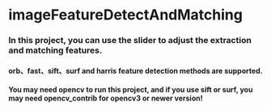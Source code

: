 # imageFeatureDetectAndMatching

### In this project, you can use the slider to adjust the extraction and matching features.

#### orb、fast、sift、surf and harris feature detection methods are supported.

#### You may need opencv to run this project, and if you use sift or surf, you may need opencv_contrib for opencv3 or newer version! 

